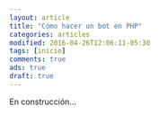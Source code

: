 ```yaml
---
layout: article
title: "Cómo hacer un bot en PHP"
categories: articles
modified: 2016-04-26T12:06:11-05:30
tags: [inicio]
comments: true
ads: true
draft: true
---
```


En construcción...